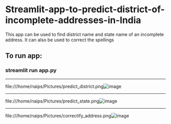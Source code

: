 # Streamlit-app-to-predict-district-of-incomplete-addresses-in-India

This app can be used to find district name and state name of an incomplete address. It can also be used to correct the spellings

## To run app:
### streamlit run app.py

**************************************************************************************************************

file:///home/naips/Pictures/predict_district.png![image](https://user-images.githubusercontent.com/52847288/122646129-4ffa2000-d13b-11eb-8c54-8181a5b4a32f.png)

***************************************************************************************************************
file:///home/naips/Pictures/predict_state.png![image](https://user-images.githubusercontent.com/52847288/122646139-5ab4b500-d13b-11eb-9932-6e0788d666a5.png)


***************************************************************************************************************
file:///home/naips/Pictures/correctify_address.png![image](https://user-images.githubusercontent.com/52847288/122646141-6011ff80-d13b-11eb-990b-8b859868aa82.png)
